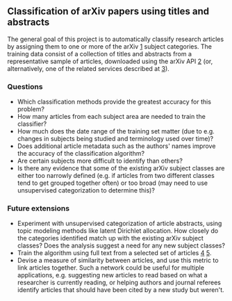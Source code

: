 ## Classification of arXiv papers using titles and abstracts

The general goal of this project is to automatically classify research 
articles by assigning them to one or more of 
the arXiv [1] subject categories. The training data consist 
of a collection of titles and abstracts from a representative sample of 
articles, downloaded using the arXiv API [2] (or, alternatively, one of the related services 
described at [3]).

### Questions

- Which classification methods provide the greatest accuracy for this problem?
- How many articles from each subject area are needed to train the classifier?
- How much does the date range of the training set matter (due to e.g. 
  changes in subjects being studied and terminology used over time)?
- Does additional article metadata such as the authors' names improve the 
  accuracy of the classification algorithm?
- Are certain subjects more difficult to identify than others?
- Is there any evidence that some of the existing arXiv subject classes are 
  either too narrowly defined (e.g. if articles from two different classes 
  tend to get grouped together often) or too broad (may need to use 
  unsupervised categorization to determine this)?

### Future extensions

- Experiment with unsupervised categorization of article abstracts, using 
  topic modeling methods like latent Dirichlet allocation. How closely do 
  the categories identified match up with the existing arXiv subject classes? 
  Does the analysis suggest a need for any new subject classes?
- Train the algorithm using full text from a selected set of articles [4] [5].
- Devise a measure of similarity between articles, and use this metric to 
  link articles together. Such a network could be useful for multiple 
  applications, e.g. suggesting new articles to read based on what a 
  researcher is currently reading, or helping authors and journal referees 
  identify articles that should have been cited by a new study but weren't.

[1]: http://arxiv.org/
[2]: http://arxiv.org/help/api/index
[3]: http://arxiv.org/help/bulk_data
[4]: http://www.cs.cornell.edu/projects/kddcup/datasets.html
[5]: http://arxiv.org/help/bulk_data_s3
